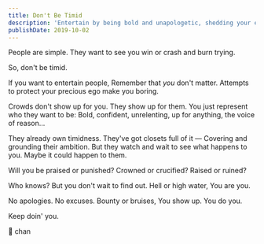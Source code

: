 ```yaml
---
title: Don't Be Timid
description: 'Entertain by being bold and unapologetic, shedding your ego, and embracing risks. Audiences seek inspiration in your fearlessness and authenticity'
publishDate: 2019-10-02
---
```


People are simple.
They want to see you win or crash and burn trying.

So, don't be timid.

If you want to entertain people,
Remember that _you_ don't matter.
Attempts to protect your precious ego make you boring.

Crowds don't show up for you.
They show up for them.
You just represent who they want to be:
Bold, confident, unrelenting, up for anything, the voice of reason...

They already own timidness.
They've got closets full of it —
Covering and grounding their ambition.
But they watch and wait to see what happens to you.
Maybe it could happen to them.

Will you be praised or punished?
Crowned or crucified?
Raised or ruined?

Who knows?
But you don't wait to find out.
Hell or high water,
You are you.

No apologies.
No excuses.
Bounty or bruises,
You show up.
You do you.

Keep doin' you.

🤕 chan

